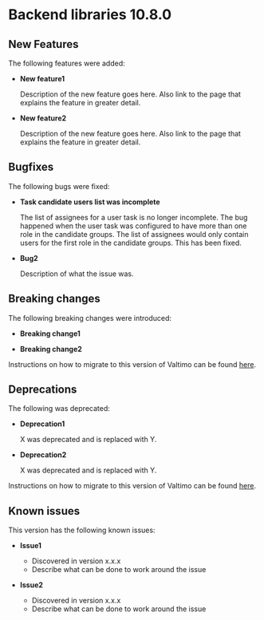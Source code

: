 # Backend libraries 10.8.0

## New Features

The following features were added:

* **New feature1**

  Description of the new feature goes here.
  Also link to the page that explains the feature in greater detail.

* **New feature2**

  Description of the new feature goes here.
  Also link to the page that explains the feature in greater detail.


## Bugfixes

The following bugs were fixed:

* **Task candidate users list was incomplete**

  The list of assignees for a user task is no longer incomplete. The bug happened when the user task was configured to
  have more than one role in the candidate groups. The list of assignees would only contain users for the first role in
  the candidate groups. This has been fixed.

* **Bug2**

  Description of what the issue was.

## Breaking changes

The following breaking changes were introduced:

* **Breaking change1**

* **Breaking change2**

Instructions on how to migrate to this version of Valtimo can be found [here](migration.md).

## Deprecations

The following was deprecated:

* **Deprecation1**

  X was deprecated and is replaced with Y.

* **Deprecation2**

  X was deprecated and is replaced with Y.

Instructions on how to migrate to this version of Valtimo can be found [here](migration.md).

## Known issues

This version has the following known issues:

* **Issue1**
  * Discovered in version x.x.x
  * Describe what can be done to work around the issue

* **Issue2**
  * Discovered in version x.x.x
  * Describe what can be done to work around the issue
